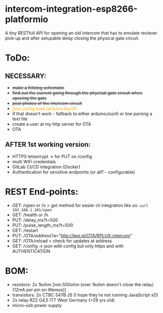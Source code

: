 # intercom-integration-esp8266-platformio
A tiny RESTfull API for opening an old intercom that has to emulate reciever pick-up and after setupable delay closing the physical gate circuit.


# ToDo:
## NECESSARY:
- ~~make a fritzing schematic~~  
- ~~find out the current going through the phycisal gate circuit when opening the gate~~  
- ~~post photos of the intercom circuit~~ 
- <span style="color:orange">json config load (arduinoJson6)</span>  
- if that doesn't work - fallback to either arduinoJson5 or line parsing a text file  
- create a user at my http server for OTA
- OTA  
## AFTER 1st working version:
- HTTPS letsenrypt → for PUT on /config
- multi WiFi credentials  
- GitLab CI/CD integration (Docker)  
- Authentication for sensitive endpoints (or all? - configurable)

  
  
# REST End-points:
- GET: /open or /o  > get method for easier cli integration like so: ```curl 192.168.1.101/open```  
- GET: /health  or /h  
- PUT: /delay_ms?t=500  
- PUT: /pulse_length_ms?t=500  
- GET: /restart  
- PUT: /OTA/address?a="http://lepi.pl/OTA/RPLUS-intercom"  
- GET: /OTA/reload > check for updates at address  
- GET: /config → json with config but only https and with AUTHENTICATION


# BOM:
- resistors: 2x 1kohm [min.500ohm (over 1kohm doesn't close the relay)  (12mA per pin on Wemos)]  
- transistors: 2x CTBC 547B JS (I hope they're not running JavaScript xD)  
- 2x relay RZ2 G4,5 ITT West Germany  (>29 yrs old)  
- micro-usb power supply  
